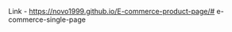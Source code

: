Link - https://novo1999.github.io/E-commerce-product-page/#   e - c o m m e r c e - s i n g l e - p a g e  
 